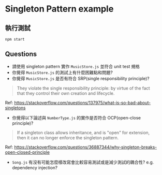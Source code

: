 # Singleton Pattern example

## 執行測試

```
npm start
```

## Questions
* 請使用 singleton pattern 實作 `MusicStore.js` 並符合 unit test 規格
* 你覺得 `MusicStore.js` 的測試上有什麼困難點和問題?
* 你覺得 `MusicStore.js` 是否有符合 SRP(single responsibility principle)?<br/>
> They violate the single responsibility principle: by virtue of the fact that they control their own creation and lifecycle.

Ref: https://stackoverflow.com/questions/137975/what-is-so-bad-about-singletons

* 你覺得以下論述與 `NumberType.js` 的實作是否符合 OCP(open-close principle)?<br/>
> If a singleton class allows inheritance, and is "open" for extension, then it can no longer enforce the singleton pattern.

Ref: https://stackoverflow.com/questions/36887344/why-singleton-breaks-open-closed-principle

* `Song.js` 有沒有可能怎麼樣改寫會比較容易測試或是減少測試的耦合性? e.g. dependency injection?
